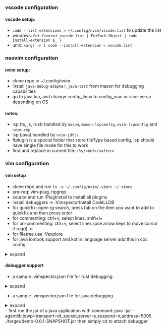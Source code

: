 ### vscode configuration

#### vscode setup:
- `code --list-extensions > ~/.config/nvim/vscode.list` to update the list
- windows: `Get-Content vscode.list | ForEach-Object { code --install-extension $_ }`
- unix: `xargs -n 1 code --install-extension < vscode.list`

### neovim configuration

#### nvim setup:
- clone repo in ~/.config/nvim
- install `java-debug-adapter`, `java-test` from mason for debugging capabilities
- go to java.lua, and change config_linux to config_mac or vice-versa depending on OS

#### notes:
- lsp (ts, js, rust) handled by `mason`, `mason-lspconfig`, `nvim-lspconfig` and `nvim-cmp`
- lsp (java) handled by `nvim-jdtls`
- ftplugin is a special folder that store fileType based config, lsp should have single file mode for this to work
- find and replace in current file: `:%s/<bef>/<after>`

### vim configuration

#### vim setup
- clone repo and run `ln -s ~/.config/nvim/.vimrc ~/.vimrc`
- pre-req: vim-plug, ripgrep
- source and run :PlugInstall to install all plugins
- install debuggers -> :VimspectorInstall CodeLLDB
- for quickfix: open rg search, press tab on the item you want to add to quickfix and then press enter
- for commenting: ctrl+v, select lines, shift+i+<comment symbol>
- for un-commenting: ctrl+v, select lines (use arrow keys to move cursor if reqd), d
- for filetree use :Vexplore
- for java lombok support and kotlin language server add this in coc config
<details>
<summary> expand </summary>
<code>
{
  "java.jdt.ls.vmargs": "-javaagent:/home/anusikh/Downloads/lombok-1.18.34.jar",
  "java.jdt.ls.lombokSupport.enabled": true,
  "java.trace.server": "verbose",
  "java.jdt.ls.java.home": "/home/anusikh/.jvem/java",
  "languageserver": {
    "kotlin": {
      "command": "~/.local/share/nvim/mason/packages/kotlin-language-server/server/bin/kotlin-language-server",
      "filetypes": [
        "kotlin"
      ]
    }
  }
}
</code>
</details>
	
#### debugger support
- a sample .vimspector.json file for rust debugging
<details>
<summary> expand </summary>
<code>
{
  "$schema": "https://puremourning.github.io/vimspector/schema/vimspector.schema.json",
  "adapters": {
    "CodeLLDB-localbuild": {
      "extends": "CodeLLDB",
      "command": [
        "$HOME/Development/vimspector/CodeLLDB/build/adapter/codelldb",
        "--port",
        "${unusedLocalPort}"
      ]
    }
  },
  "configurations": {
    "jvem -- current": {
      "adapter": "CodeLLDB",
      "configuration": {
        "request": "launch",
        "program": "cargo",
	    "args": ["run", "--", "current"],
        "expressions": "native"
      }
    }
  }
}
</code>
</details>

- a sample .vimspector.json file for java debugging
<details>
<summary> expand </summary>
<code>
{
  "adapters": {
    "java-debug-server": {
      "name": "vscode-java",
      "port": "${AdapterPort}"
    }
  },
  "configurations": {
    "Java Attach": {
      "default": true,
      "adapter": "java-debug-server",
      "configuration": {
        "request": "attach",
        "host": "127.0.0.1",
        "port": "5005"
      },
      "breakpoints": {
        "exception": {
          "caught": "N",
          "uncaught": "N"
        }
      }
    }
  }
}
</code>
</details>
- first run the jar of a java application with command: java -jar -agentlib:jdwp=transport=dt_socket,server=y,suspend=n,address=5005 ./target/demo-0.0.1-SNAPSHOT.jar
then simply cd to attach debugger


